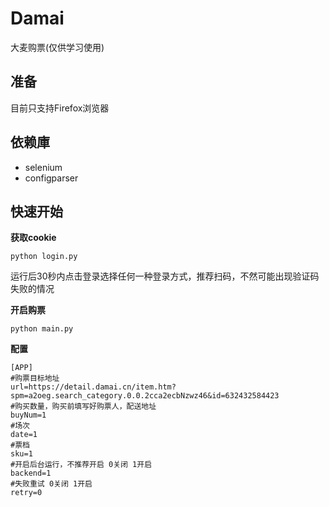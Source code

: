# Damai
大麦购票(仅供学习使用)
## 准备
目前只支持Firefox浏览器
## 依赖庫
- selenium 
- configparser
## 快速开始
**获取cookie**
```
python login.py
```
运行后30秒内点击登录选择任何一种登录方式，推荐扫码，不然可能出现验证码失败的情况

**开启购票**

```
python main.py
```

**配置**
```
[APP]
#购票目标地址
url=https://detail.damai.cn/item.htm?spm=a2oeg.search_category.0.0.2cca2ecbNzwz46&id=632432584423
#购买数量，购买前填写好购票人，配送地址
buyNum=1
#场次
date=1
#票档
sku=1
#开启后台运行，不推荐开启 0关闭 1开启
backend=1
#失败重试 0关闭 1开启
retry=0
```

